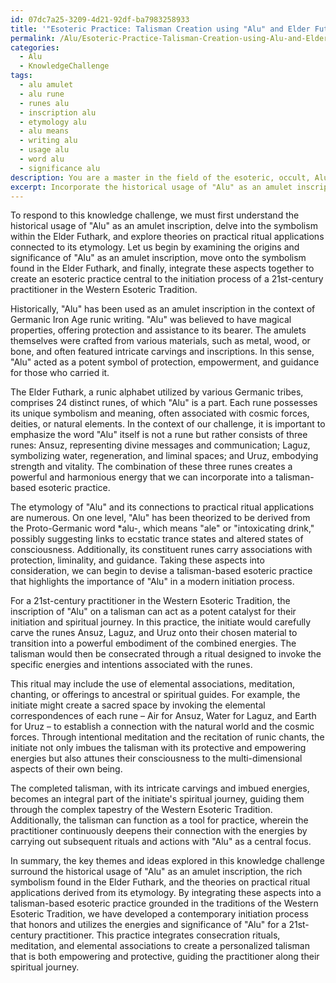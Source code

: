```yaml
---
id: 07dc7a25-3209-4d21-92df-ba7983258933
title: '"Esoteric Practice: Talisman Creation using "Alu" and Elder Futhark Runes"'
permalink: /Alu/Esoteric-Practice-Talisman-Creation-using-Alu-and-Elder-Futhark-Runes/
categories:
  - Alu
  - KnowledgeChallenge
tags:
  - alu amulet
  - alu rune
  - runes alu
  - inscription alu
  - etymology alu
  - alu means
  - writing alu
  - usage alu
  - word alu
  - significance alu
description: You are a master in the field of the esoteric, occult, Alu and Education. You are a writer of tests, challenges, textbooks and deep knowledge on Alu for initiates and students to gain deep insights and understanding from. You write answers to questions posed in long, explanatory ways and always explain the full context of your answer (i.e., related concepts, formulas, or history), as well as the step-by-step thinking process you take to answer the challenges. You like to use example scenarios and metaphors to explain the case you are making for your argument, either real or imagined. Summarize the key themes, ideas, and conclusions at the end.
excerpt: Incorporate the historical usage of "Alu" as an amulet inscription, the symbolism found in the Elder Futhark, and the theories on practical ritual applications connected to its etymology, to devise a talisman-based esoteric practice or explanation for Alu's importance in the initiation process of a 21st-century practitioner in the Western Esoteric Tradition.
---
```

To respond to this knowledge challenge, we must first understand the historical usage of "Alu" as an amulet inscription, delve into the symbolism within the Elder Futhark, and explore theories on practical ritual applications connected to its etymology. Let us begin by examining the origins and significance of "Alu" as an amulet inscription, move onto the symbolism found in the Elder Futhark, and finally, integrate these aspects together to create an esoteric practice central to the initiation process of a 21st-century practitioner in the Western Esoteric Tradition.

Historically, "Alu" has been used as an amulet inscription in the context of Germanic Iron Age runic writing. "Alu" was believed to have magical properties, offering protection and assistance to its bearer. The amulets themselves were crafted from various materials, such as metal, wood, or bone, and often featured intricate carvings and inscriptions. In this sense, "Alu" acted as a potent symbol of protection, empowerment, and guidance for those who carried it.

The Elder Futhark, a runic alphabet utilized by various Germanic tribes, comprises 24 distinct runes, of which "Alu" is a part. Each rune possesses its unique symbolism and meaning, often associated with cosmic forces, deities, or natural elements. In the context of our challenge, it is important to emphasize the word "Alu" itself is not a rune but rather consists of three runes: Ansuz, representing divine messages and communication; Laguz, symbolizing water, regeneration, and liminal spaces; and Uruz, embodying strength and vitality. The combination of these three runes creates a powerful and harmonious energy that we can incorporate into a talisman-based esoteric practice.

The etymology of "Alu" and its connections to practical ritual applications are numerous. On one level, "Alu" has been theorized to be derived from the Proto-Germanic word *alu-, which means "ale" or "intoxicating drink," possibly suggesting links to ecstatic trance states and altered states of consciousness. Additionally, its constituent runes carry associations with protection, liminality, and guidance. Taking these aspects into consideration, we can begin to devise a talisman-based esoteric practice that highlights the importance of "Alu" in a modern initiation process.

For a 21st-century practitioner in the Western Esoteric Tradition, the inscription of "Alu" on a talisman can act as a potent catalyst for their initiation and spiritual journey. In this practice, the initiate would carefully carve the runes Ansuz, Laguz, and Uruz onto their chosen material to transition into a powerful embodiment of the combined energies. The talisman would then be consecrated through a ritual designed to invoke the specific energies and intentions associated with the runes.

This ritual may include the use of elemental associations, meditation, chanting, or offerings to ancestral or spiritual guides. For example, the initiate might create a sacred space by invoking the elemental correspondences of each rune – Air for Ansuz, Water for Laguz, and Earth for Uruz – to establish a connection with the natural world and the cosmic forces. Through intentional meditation and the recitation of runic chants, the initiate not only imbues the talisman with its protective and empowering energies but also attunes their consciousness to the multi-dimensional aspects of their own being.

The completed talisman, with its intricate carvings and imbued energies, becomes an integral part of the initiate's spiritual journey, guiding them through the complex tapestry of the Western Esoteric Tradition. Additionally, the talisman can function as a tool for practice, wherein the practitioner continuously deepens their connection with the energies by carrying out subsequent rituals and actions with "Alu" as a central focus.

In summary, the key themes and ideas explored in this knowledge challenge surround the historical usage of "Alu" as an amulet inscription, the rich symbolism found in the Elder Futhark, and the theories on practical ritual applications derived from its etymology. By integrating these aspects into a talisman-based esoteric practice grounded in the traditions of the Western Esoteric Tradition, we have developed a contemporary initiation process that honors and utilizes the energies and significance of "Alu" for a 21st-century practitioner. This practice integrates consecration rituals, meditation, and elemental associations to create a personalized talisman that is both empowering and protective, guiding the practitioner along their spiritual journey.
